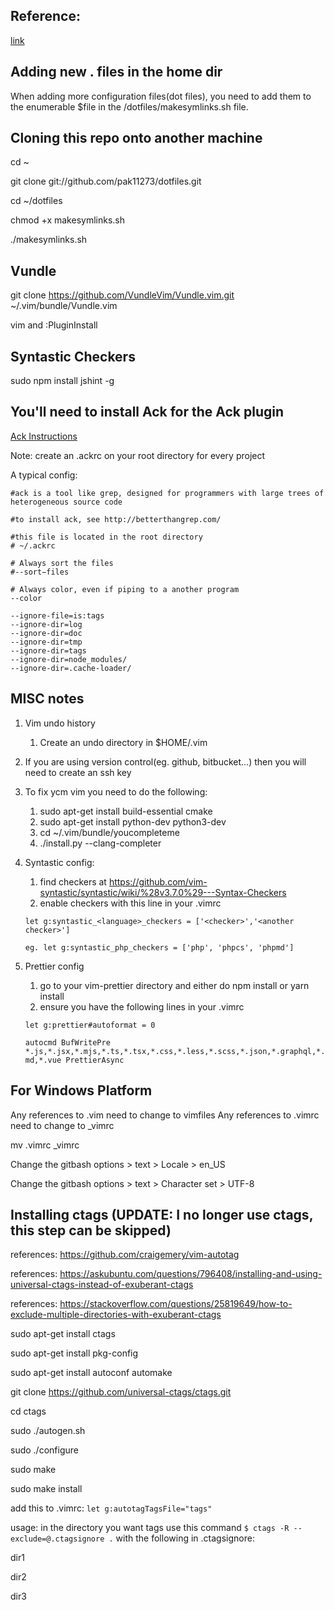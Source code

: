 ## Reference:
[link](http://blog.smalleycreative.com/tutorials/using-git-and-github-to-manage-your-dotfiles/)

## Adding new . files in the home dir

When adding more configuration files(dot files), you need to add them to the enumerable $file in the /dotfiles/makesymlinks.sh file.

## Cloning this repo onto another machine

cd ~

git clone git://github.com/pak11273/dotfiles.git

cd ~/dotfiles

chmod +x makesymlinks.sh

./makesymlinks.sh

## Vundle

git clone https://github.com/VundleVim/Vundle.vim.git ~/.vim/bundle/Vundle.vim

vim and :PluginInstall

## Syntastic Checkers

sudo npm install jshint -g

## You'll need to install Ack for the Ack plugin

[Ack Instructions](https://beyondgrep.com/install/)

Note: create an .ackrc on your root directory for every project

A typical config:

```
#ack is a tool like grep, designed for programmers with large trees of heterogeneous source code

#to install ack, see http://betterthangrep.com/

#this file is located in the root directory
# ~/.ackrc

# Always sort the files
#--sort−files

# Always color, even if piping to a another program
--color

--ignore-file=is:tags
--ignore-dir=log
--ignore-dir=doc
--ignore-dir=tmp
--ignore-dir=tags
--ignore-dir=node_modules/
--ignore-dir=.cache-loader/
```

## MISC notes

1. Vim undo history

   1. Create an undo directory in $HOME/.vim

2. If you are using version control(eg. github, bitbucket...) then you will need to create an ssh key

3. To fix ycm vim you need to do the following:
   1. sudo apt-get install build-essential cmake
   2. sudo apt-get install python-dev python3-dev
   3. cd ~/.vim/bundle/youcompleteme
   4. ./install.py --clang-completer
4. Syntastic config:

   1. find checkers at https://github.com/vim-syntastic/syntastic/wiki/%28v3.7.0%29---Syntax-Checkers
   2. enable checkers with this line in your .vimrc

   `let g:syntastic_<language>_checkers = ['<checker>','<another checker>']`

   `eg. let g:syntastic_php_checkers = ['php', 'phpcs', 'phpmd']`

5. Prettier config

   1. go to your vim-prettier directory and either do npm install or yarn install
   2. ensure you have the following lines in your .vimrc

   `let g:prettier#autoformat = 0`

   `autocmd BufWritePre *.js,*.jsx,*.mjs,*.ts,*.tsx,*.css,*.less,*.scss,*.json,*.graphql,*.md,*.vue PrettierAsync`

## For Windows Platform

Any references to .vim need to change to vimfiles
Any references to .vimrc need to change to \_vimrc

mv .vimrc \_vimrc

Change the gitbash options > text > Locale > en_US

Change the gitbash options > text > Character set > UTF-8

## Installing ctags (UPDATE: I no longer use ctags, this step can be skipped) 

references: https://github.com/craigemery/vim-autotag

references: https://askubuntu.com/questions/796408/installing-and-using-universal-ctags-instead-of-exuberant-ctags

references: https://stackoverflow.com/questions/25819649/how-to-exclude-multiple-directories-with-exuberant-ctags

sudo apt-get install ctags

sudo apt-get install pkg-config

sudo apt-get install autoconf automake

git clone https://github.com/universal-ctags/ctags.git

cd ctags

sudo ./autogen.sh

sudo ./configure

sudo make

sudo make install

add this to .vimrc: `let g:autotagTagsFile="tags"`

usage: in the directory you want tags use this command `$ ctags -R --exclude=@.ctagsignore .` with the following in .ctagsignore:

dir1

dir2

dir3
